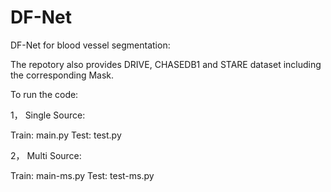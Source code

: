 # DF-Net

DF-Net for blood vessel segmentation:

The repotory also provides DRIVE, CHASEDB1 and STARE dataset including the corresponding Mask.

To run the code:

1， Single Source:

Train: main.py
Test:  test.py

2， Multi Source:

Train: main-ms.py
Test:  test-ms.py
